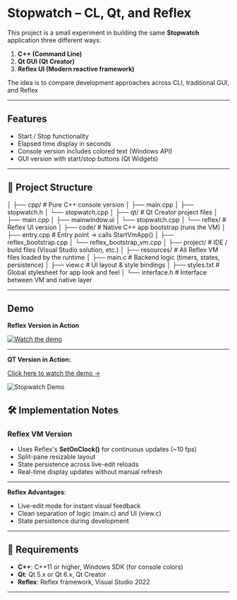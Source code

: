 # Stopwatch – CL, Qt, and Reflex

This project is a small experiment in building the same **Stopwatch** application three different ways:

1. **C++ (Command Line)**  
2. **Qt GUI (Qt Creator)**  
3. **Reflex UI (Modern reactive framework)**  

The idea is to compare development approaches across CLI, traditional GUI, and Reflex

---

##  Features
- Start / Stop functionality  
- Elapsed time display in seconds  
- Console version includes colored text (Windows API)  
- GUI version with start/stop buttons (Qt Widgets)  


---

## 📂 Project Structure

│
├── cpp/                              # Pure C++ console version
│   ├── main.cpp
│   ├── stopwatch.h
│   └── stopwatch.cpp
│
├── qt/                               # Qt Creator project files
│   ├── main.cpp
│   ├── mainwindow.ui
│   └── stopwatch.cpp
│
└── reflex/                           # Reflex UI version
    │
    ├── code/                         # Native C++ app bootstrap (runs the VM)
    │   ├── entry.cpp                 # Entry point → calls StartVmApp()
    │   ├── reflex_bootstrap.cpp
    │   └── reflex_bootstrap_vm.cpp
    │
    ├── project/                      # IDE / build files (Visual Studio solution, etc.)
    │
    ├── resources/                    # All Reflex VM files loaded by the runtime
    │   ├── main.c                    # Backend logic (timers, states, persistence)
    │   ├── view.c                    # UI layout & style bindings
    │   ├── styles.txt                # Global stylesheet for app look and feel
    │   └── interface.h               # Interface between VM and native layer

---
##  Demo

**Reflex Version in Action**

[![Watch the demo](https://img.youtube.com/vi/Zc_Ji0oYgIE/0.jpg)](https://youtu.be/Zc_Ji0oYgIE)


---
**QT Version in Action:**

[Click here to watch the demo →](https://www.loom.com/share/071ed3c5d3da442ea1abf2a2bda37a39)

![Stopwatch Demo](https://cdn.loom.com/sessions/thumbnails/1e0010a928ad440daba780d6727b3dbf-with-play.gif)


## 🛠️ Implementation Notes

### Reflex VM Version
- Uses Reflex's **SetOnClock()** for continuous updates (~10 fps)  
- Split-pane resizable layout  
- State persistence across live-edit reloads  
- Real-time display updates without manual refresh  


---


**Reflex Advantages**:
- Live-edit mode for instant visual feedback  
- Clean separation of logic (main.c) and UI (view.c)  
- State persistence during development  

---

## 📝 Requirements

- **C++**: C++11 or higher, Windows SDK (for console colors)  
- **Qt**: Qt 5.x or Qt 6.x, Qt Creator  
- **Reflex**: Reflex framework, Visual Studio 2022  

---


